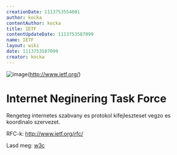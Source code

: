 ```yaml
---
creationDate: 1113753554001 
author: kocka 
contentAuthor: kocka 
title: IETF 
contentUpdateDate: 1113753587099 
name: IETF 
layout: wiki 
date: 1113753587099 
creator: kocka 
---
```

![image](http://www.ietf.org/images/ietflogo2e.gif)(http://www.ietf.org/)

# Internet Neginering Task Force

Rengeteg internetes szabvany es protokol kifejleszteset vegzo es koordinalo szervezet. 

RFC-k: http://www.ietf.org/rfc/

Lasd meg: [w3c](w3c.html)
